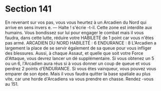 # Section 141

En revenant sur vos pas, vous vous heurtez à un Arcadien du
Nord qui arrive en sens invers e.
— Halte ! s'écrie -t-il. Cette zone est interdite aux humains.
Vous bondissez sur lui pour engager le combat mais il vous
faudra, dans cette lutte, réduire votre  HABILETÉ  de 1 point car
vous n'êtes pas armé.
ARCADIEN  DU NORD  HABILETÉ :  6 ENDURANCE :  8
L'Arcadien a largement la place de se servir également de sa
queue pour vous infliger des blessures. Aussi, à chaque Assaut, et
quelle que soit votre Force d'Attaque, vous devrez lancer un dé
supplémentaire. Si vous obtenez un 5 ou un 6, l'Arcadien aura
réus si à vous donner un coup de queue et vous perdrez  2 points
d'ENDURANCE.  Si vous êtes vainqueur, vous pouvez vous
emparer de son épée. Mais il vous faudra quitter la base spatiale
au plus vite, car une horde d'Arcadiens va vous prendre en
chasse. Rendez -vous au 151.
